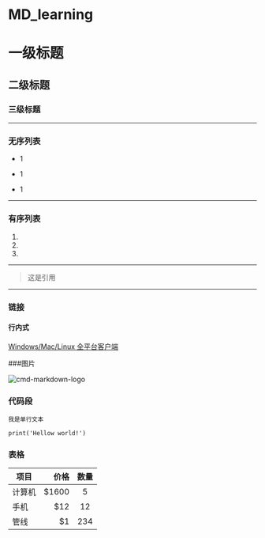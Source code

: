 # MD_learning

# 一级标题 
## 二级标题
### 三级标题 

--------------------------------------------

### 无序列表
* 1                                 
+ 1            
- 1  

---------------------------------------

### 有序列表
1. 
2.
3. 

--------------------------------------------

> 这是引用


-------------------------------------------------
### 链接

####  行内式
 [Windows/Mac/Linux 全平台客户端](https://www.zybuluo.com/cmd/)
 
 
 ###图片
 
![cmd-markdown-logo](https://www.zybuluo.com/static/img/logo.png)


### 代码段

`我是单行文本`

```
print('Hellow world!')

```

### 表格

| 项目        | 价格    |  数量   |
| --------    | -----: | :----:  |
| 计算机      | \$1600  |   5    |
| 手机        |   \$12  |   12   |
| 管线        |    \$1  |   234  |








